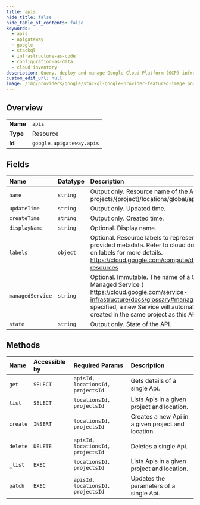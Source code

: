 ```yaml
---
title: apis
hide_title: false
hide_table_of_contents: false
keywords:
  - apis
  - apigateway
  - google    
  - stackql
  - infrastructure-as-code
  - configuration-as-data
  - cloud inventory
description: Query, deploy and manage Google Cloud Platform (GCP) infrastructure and resources using SQL
custom_edit_url: null
image: /img/providers/google/stackql-google-provider-featured-image.png
---
```

  
    

## Overview
<table><tbody>
<tr><td><b>Name</b></td><td><code>apis</code></td></tr>
<tr><td><b>Type</b></td><td>Resource</td></tr>
<tr><td><b>Id</b></td><td><code>google.apigateway.apis</code></td></tr>
</tbody></table>

## Fields
| Name | Datatype | Description |
|:-----|:---------|:------------|
| `name` | `string` | Output only. Resource name of the API. Format: projects/&#123;project&#125;/locations/global/apis/&#123;api&#125; |
| `updateTime` | `string` | Output only. Updated time. |
| `createTime` | `string` | Output only. Created time. |
| `displayName` | `string` | Optional. Display name. |
| `labels` | `object` | Optional. Resource labels to represent user-provided metadata. Refer to cloud documentation on labels for more details. https://cloud.google.com/compute/docs/labeling-resources |
| `managedService` | `string` | Optional. Immutable. The name of a Google Managed Service ( https://cloud.google.com/service-infrastructure/docs/glossary#managed). If not specified, a new Service will automatically be created in the same project as this API. |
| `state` | `string` | Output only. State of the API. |
## Methods
| Name | Accessible by | Required Params | Description |
|:-----|:--------------|:----------------|:------------|
| `get` | `SELECT` | `apisId, locationsId, projectsId` | Gets details of a single Api. |
| `list` | `SELECT` | `locationsId, projectsId` | Lists Apis in a given project and location. |
| `create` | `INSERT` | `locationsId, projectsId` | Creates a new Api in a given project and location. |
| `delete` | `DELETE` | `apisId, locationsId, projectsId` | Deletes a single Api. |
| `_list` | `EXEC` | `locationsId, projectsId` | Lists Apis in a given project and location. |
| `patch` | `EXEC` | `apisId, locationsId, projectsId` | Updates the parameters of a single Api. |
